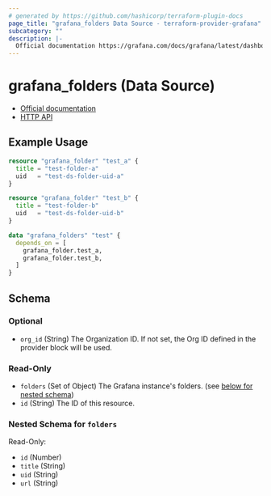 ```yaml
---
# generated by https://github.com/hashicorp/terraform-plugin-docs
page_title: "grafana_folders Data Source - terraform-provider-grafana"
subcategory: ""
description: |-
  Official documentation https://grafana.com/docs/grafana/latest/dashboards/manage-dashboards/HTTP API https://grafana.com/docs/grafana/latest/developers/http_api/folder/
---
```


# grafana_folders (Data Source)

* [Official documentation](https://grafana.com/docs/grafana/latest/dashboards/manage-dashboards/)
* [HTTP API](https://grafana.com/docs/grafana/latest/developers/http_api/folder/)

## Example Usage

```terraform
resource "grafana_folder" "test_a" {
  title = "test-folder-a"
  uid   = "test-ds-folder-uid-a"
}

resource "grafana_folder" "test_b" {
  title = "test-folder-b"
  uid   = "test-ds-folder-uid-b"
}

data "grafana_folders" "test" {
  depends_on = [
    grafana_folder.test_a,
    grafana_folder.test_b,
  ]
}
```

<!-- schema generated by tfplugindocs -->
## Schema

### Optional

- `org_id` (String) The Organization ID. If not set, the Org ID defined in the provider block will be used.

### Read-Only

- `folders` (Set of Object) The Grafana instance's folders. (see [below for nested schema](#nestedatt--folders))
- `id` (String) The ID of this resource.

<a id="nestedatt--folders"></a>
### Nested Schema for `folders`

Read-Only:

- `id` (Number)
- `title` (String)
- `uid` (String)
- `url` (String)

